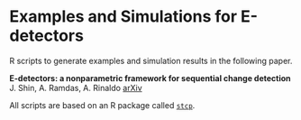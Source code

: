 # Examples and Simulations for E-detectors
R scripts to generate examples and simulation results in the following paper.

**E-detectors: a nonparametric framework for sequential change detection**  
J. Shin, A. Ramdas, A. Rinaldo [arXiv](https://arxiv.org/abs/2203.03532)

All scripts are based on an R package called [`stcp`](https://github.com/shinjaehyeok/stcp).
